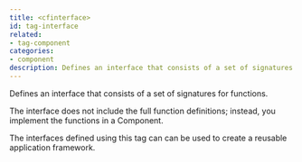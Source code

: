 ```yaml
---
title: <cfinterface>
id: tag-interface
related:
- tag-component
categories:
- component
description: Defines an interface that consists of a set of signatures for functions.
---
```


Defines an interface that consists of a set of signatures for functions.

The interface does not include the full function definitions; instead, you implement the functions in a Component.

The interfaces defined using this tag can can be used to create a reusable application framework.
